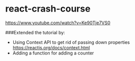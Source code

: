 # react-crash-course

https://www.youtube.com/watch?v=Ke90Tje7VS0

###Extended the tutorial by:

- Using Context API to get rid of passing down properties https://reactjs.org/docs/context.html
- Adding a function for adding a counter
